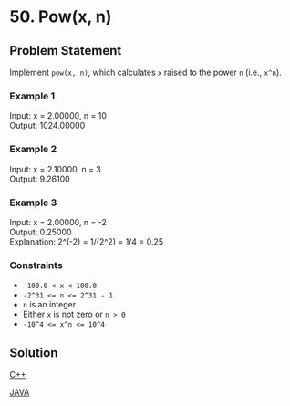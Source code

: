 # 50. Pow(x, n)

## Problem Statement

Implement `pow(x, n)`, which calculates `x` raised to the power `n` (i.e., `x^n`).

### Example 1

Input: x = 2.00000, n = 10  
Output: 1024.00000

### Example 2

Input: x = 2.10000, n = 3  
Output: 9.26100

### Example 3

Input: x = 2.00000, n = -2  
Output: 0.25000  
Explanation: 2^(-2) = 1/(2^2) = 1/4 = 0.25

### Constraints

- `-100.0 < x < 100.0`
- `-2^31 <= n <= 2^31 - 1`
- `n` is an integer
- Either `x` is not zero or `n > 0`
- `-10^4 <= x^n <= 10^4`

## Solution

[C++](https://github.com/infopkrajput/DSA/blob/07c94b171d6d859cf633b525046b0f61e63419c1/LeetCode/50.%20Pow(x%2C%20n)/Solution.cpp)

[JAVA](https://github.com/infopkrajput/DSA/blob/07c94b171d6d859cf633b525046b0f61e63419c1/LeetCode/50.%20Pow(x%2C%20n)/Solution.java)
